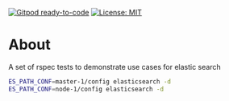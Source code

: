 [![Gitpod ready-to-code](https://img.shields.io/badge/Gitpod-ready--to--code-908a85?logo=gitpod)](https://gitpod.io/#https://github.com/giorgenes/elastic-search-rspec-reference)
[![License: MIT](https://img.shields.io/badge/License-MIT-yellow.svg)](/LICENSE)


# About
A set of rspec tests to demonstrate use cases for elastic search

```bash
ES_PATH_CONF=master-1/config elasticsearch -d
ES_PATH_CONF=node-1/config elasticsearch -d
```

